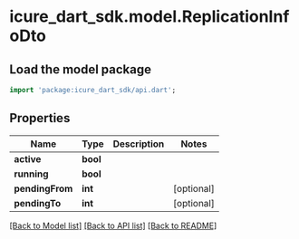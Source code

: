 # icure_dart_sdk.model.ReplicationInfoDto

## Load the model package
```dart
import 'package:icure_dart_sdk/api.dart';
```

## Properties
Name | Type | Description | Notes
------------ | ------------- | ------------- | -------------
**active** | **bool** |  |
**running** | **bool** |  |
**pendingFrom** | **int** |  | [optional]
**pendingTo** | **int** |  | [optional]

[[Back to Model list]](../README.md#documentation-for-models) [[Back to API list]](../README.md#documentation-for-api-endpoints) [[Back to README]](../README.md)
